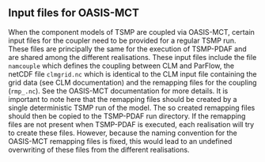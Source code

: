 ## Input files for OASIS-MCT ##

When the component models of TSMP are coupled via OASIS-MCT, certain
input files for the coupler need to be provided for a regular TSMP run.
These files are principally the same for the execution of TSMP-PDAF and
are shared among the different realisations. These input files include
the file `namcouple` which defines the coupling between CLM and ParFlow,
the netCDF file `clmgrid.nc` which is identical to the CLM input file
containing the grid data (see CLM documentation) and the remapping files
for the coupling (`rmp_.nc`). See the OASIS-MCT documentation for more
details. It is important to note here that the remapping files should be
created by a single deterministic TSMP run of the model. The so created
remapping files should then be copied to the TSMP-PDAF run directory. If
the remapping files are not present when TSMP-PDAF is executed, each
realisation will try to create these files. However, because the naming
convention for the OASIS-MCT remapping files is fixed, this would lead
to an undefined overwriting of these files from the different
realisations.


